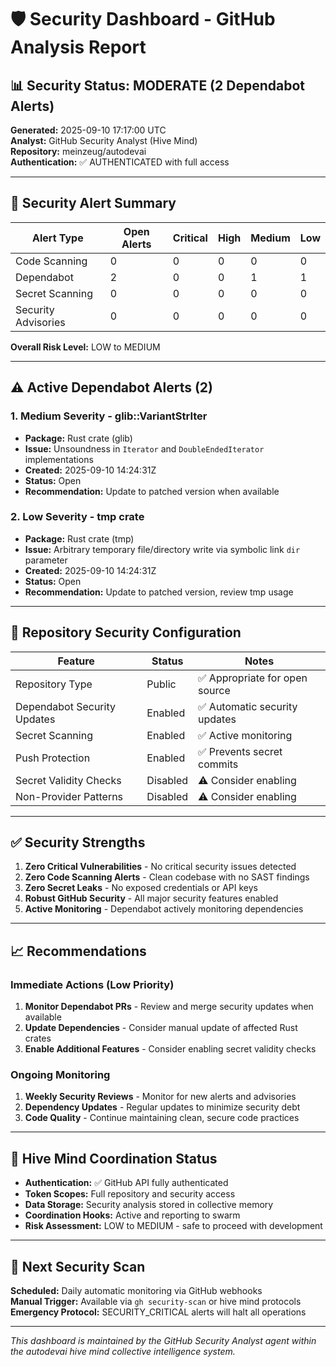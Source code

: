 # 🛡️ Security Dashboard - GitHub Analysis Report

## 📊 Security Status: MODERATE (2 Dependabot Alerts)

**Generated:** 2025-09-10 17:17:00 UTC  
**Analyst:** GitHub Security Analyst (Hive Mind)  
**Repository:** meinzeug/autodevai  
**Authentication:** ✅ AUTHENTICATED with full access

---

## 🚨 Security Alert Summary

| Alert Type | Open Alerts | Critical | High | Medium | Low |
|------------|-------------|----------|------|--------|-----|
| Code Scanning | 0 | 0 | 0 | 0 | 0 |
| Dependabot | 2 | 0 | 0 | 1 | 1 |
| Secret Scanning | 0 | 0 | 0 | 0 | 0 |
| Security Advisories | 0 | 0 | 0 | 0 | 0 |

**Overall Risk Level:** LOW to MEDIUM

---

## ⚠️ Active Dependabot Alerts (2)

### 1. Medium Severity - glib::VariantStrIter
- **Package:** Rust crate (glib)
- **Issue:** Unsoundness in `Iterator` and `DoubleEndedIterator` implementations
- **Created:** 2025-09-10 14:24:31Z
- **Status:** Open
- **Recommendation:** Update to patched version when available

### 2. Low Severity - tmp crate
- **Package:** Rust crate (tmp)
- **Issue:** Arbitrary temporary file/directory write via symbolic link `dir` parameter
- **Created:** 2025-09-10 14:24:31Z  
- **Status:** Open
- **Recommendation:** Update to patched version, review tmp usage

---

## 🔧 Repository Security Configuration

| Feature | Status | Notes |
|---------|--------|-------|
| Repository Type | Public | ✅ Appropriate for open source |
| Dependabot Security Updates | Enabled | ✅ Automatic security updates |
| Secret Scanning | Enabled | ✅ Active monitoring |
| Push Protection | Enabled | ✅ Prevents secret commits |
| Secret Validity Checks | Disabled | ⚠️ Consider enabling |
| Non-Provider Patterns | Disabled | ⚠️ Consider enabling |

---

## ✅ Security Strengths

1. **Zero Critical Vulnerabilities** - No critical security issues detected
2. **Zero Code Scanning Alerts** - Clean codebase with no SAST findings  
3. **Zero Secret Leaks** - No exposed credentials or API keys
4. **Robust GitHub Security** - All major security features enabled
5. **Active Monitoring** - Dependabot actively monitoring dependencies

---

## 📈 Recommendations

### Immediate Actions (Low Priority)
1. **Monitor Dependabot PRs** - Review and merge security updates when available
2. **Update Dependencies** - Consider manual update of affected Rust crates
3. **Enable Additional Features** - Consider enabling secret validity checks

### Ongoing Monitoring
1. **Weekly Security Reviews** - Monitor for new alerts and advisories
2. **Dependency Updates** - Regular updates to minimize security debt
3. **Code Quality** - Continue maintaining clean, secure code practices

---

## 🎯 Hive Mind Coordination Status

- **Authentication:** ✅ GitHub API fully authenticated
- **Token Scopes:** Full repository and security access
- **Data Storage:** Security analysis stored in collective memory
- **Coordination Hooks:** Active and reporting to swarm
- **Risk Assessment:** LOW to MEDIUM - safe to proceed with development

---

## 🔄 Next Security Scan

**Scheduled:** Daily automatic monitoring via GitHub webhooks  
**Manual Trigger:** Available via `gh security-scan` or hive mind protocols  
**Emergency Protocol:** SECURITY_CRITICAL alerts will halt all operations

---

*This dashboard is maintained by the GitHub Security Analyst agent within the autodevai hive mind collective intelligence system.*